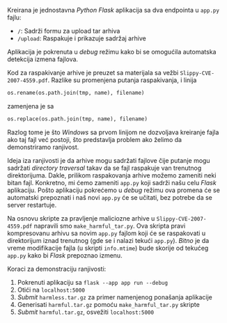 Kreirana je jednostavna _Python Flask_ aplikacija sa dva endpointa u `app.py` fajlu:
- `/`: Sadrži formu za upload tar arhiva
- `/upload`: Raspakuje i prikazuje sadržaj arhive

Aplikacija je pokrenuta u _debug_ režimu kako bi se omogućila automatska detekcija izmena fajlova.

Kod za raspakivanje arhive je preuzet sa materijala sa vežbi `Slippy-CVE-2007-4559.pdf`. Razlike su promenjena putanja raspakivanja, i linija 
```python
os.rename(os.path.join(tmp, name), filename)
```
zamenjena je sa
```python
os.replace(os.path.join(tmp, name), filename)
```
Razlog tome je što _Windows_ sa prvom linijom ne dozvoljava kreiranje fajla ako taj fajl već postoji, što predstavlja problem ako želimo da demonstriramo ranjivost.

Ideja iza ranjivosti je da arhive mogu sadržati fajlove čije putanje mogu sadržati _directory traversal_ takav da se fajl raspakuje van trenutnog direktorijuma. Dakle, prilikom raspakovanja arhive možemo zameniti neki bitan fajl. Konkretno, mi ćemo zameniti `app.py` koji sadrži našu celu _Flask_ aplikaciju. Pošto aplikaciju pokrećemo u _debug_ režimu ova promena će se automatski prepoznati i naš novi `app.py` će se učitati, bez potrebe da se server restartuje.

Na osnovu skripte za pravljenje maliciozne arhive u `Slippy-CVE-2007-4559.pdf` napravili smo `make_harmful_tar.py`. Ova skripta pravi kompresovanu arhivu sa novim `app.py` fajlom koji će se raspakovati u direktorijum iznad trenutnog (gde se i nalazi tekući `app.py`). *Bitno* je da vreme modifikacije fajla (u skripti `info.mtime`) bude skorije od tekućeg `app.py` kako bi _Flask_ prepoznao izmenu.

Koraci za demonstraciju ranjivosti:

1. Pokrenuti aplikaciju sa `flask --app app run --debug`
2. Otići na `localhost:5000`
3. _Submit_ `harmless.tar.gz` za primer namenjenog ponašanja aplikacije
4. Generisati `harmful.tar.gz` pomoću `make_harmful_tar.py` skripte
5. _Submit_ `harmful.tar.gz`, osvežiti `localhost:5000`